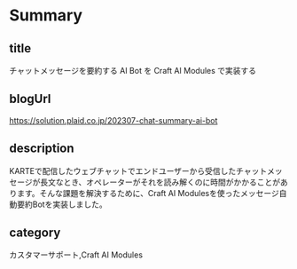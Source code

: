 # Summary
## title
チャットメッセージを要約する AI Bot を Craft AI Modules で実装する

## blogUrl
https://solution.plaid.co.jp/202307-chat-summary-ai-bot

## description
KARTEで配信したウェブチャットでエンドユーザーから受信したチャットメッセージが長文なとき、オペレーターがそれを読み解くのに時間がかかることがあります。そんな課題を解決するために、Craft AI Modulesを使ったメッセージ自動要約Botを実装しました。

## category
カスタマーサポート,Craft AI Modules
